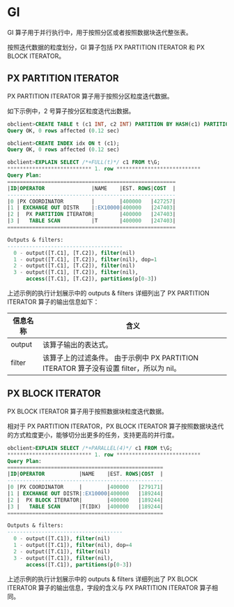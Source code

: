GI 
=======================

GI 算子用于并行执行中，用于按照分区或者按照数据块迭代整张表。

按照迭代数据的粒度划分，GI 算子包括 PX PARTITION ITERATOR 和 PX BLOCK ITERATOR。

PX PARTITION ITERATOR 
------------------------------------------

PX PARTITION ITERATOR 算子用于按照分区粒度迭代数据。

如下示例中，2 号算子按分区粒度迭代出数据。

```sql
obclient>CREATE TABLE t (c1 INT, c2 INT) PARTITION BY HASH(c1) PARTITIONS 4;
Query OK, 0 rows affected (0.12 sec)

obclient>CREATE INDEX idx ON t (c1);
Query OK, 0 rows affected (0.12 sec)

obclient>EXPLAIN SELECT /*+FULL(t)*/ c1 FROM t\G;
*************************** 1. row ***************************
Query Plan:
======================================================
|ID|OPERATOR               |NAME    |EST. ROWS|COST  |
------------------------------------------------------
|0 |PX COORDINATOR         |        |400000   |427257|
|1 | EXCHANGE OUT DISTR    |:EX10000|400000   |247403|
|2 |  PX PARTITION ITERATOR|        |400000   |247403|
|3 |   TABLE SCAN          |T       |400000   |247403|
======================================================

Outputs & filters:
-------------------------------------
  0 - output([T.C1], [T.C2]), filter(nil)
  1 - output([T.C1], [T.C2]), filter(nil), dop=1
  2 - output([T.C1], [T.C2]), filter(nil)
  3 - output([T.C1], [T.C2]), filter(nil),
      access([T.C1], [T.C2]), partitions(p[0-3])
```



上述示例的执行计划展示中的 outputs \& filters 详细列出了 PX PARTITION ITERATOR 算子的输出信息如下：


|  信息名称  |                                      含义                                       |
|--------|-------------------------------------------------------------------------------|
| output | 该算子输出的表达式。                                                                    |
| filter | 该算子上的过滤条件。 由于示例中 PX PARTITION ITERATOR 算子没有设置 filter，所以为 nil。 |



PX BLOCK ITERATOR 
--------------------------------------

PX BLOCK ITERATOR 算子用于按照数据块粒度迭代数据。

相对于 PX PARTITION ITERATOR，PX BLOCK ITERATOR 算子按照数据块迭代的方式粒度更小，能够切分出更多的任务，支持更高的并行度。

```sql
obclient>EXPLAIN SELECT /*+PARALLEL(4)*/ c1 FROM t\G;
*************************** 1. row ***************************
Query Plan:
==================================================
|ID|OPERATOR           |NAME    |EST. ROWS|COST  |
--------------------------------------------------
|0 |PX COORDINATOR     |        |400000   |279171|
|1 | EXCHANGE OUT DISTR|:EX10000|400000   |189244|
|2 |  PX BLOCK ITERATOR|        |400000   |189244|
|3 |   TABLE SCAN      |T(IDX)  |400000   |189244|
==================================================

Outputs & filters:
-------------------------------------
  0 - output([T.C1]), filter(nil)
  1 - output([T.C1]), filter(nil), dop=4
  2 - output([T.C1]), filter(nil)
  3 - output([T.C1]), filter(nil),
      access([T.C1]), partitions(p[0-3])
```



上述示例的执行计划展示中的 outputs \& filters 详细列出了 PX BLOCK ITERATOR 算子的输出信息，字段的含义与 PX PARTITION ITERATOR 算子相同。
